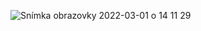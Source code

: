 ![Snímka obrazovky 2022-03-01 o 14 11 29](https://user-images.githubusercontent.com/99497162/156175059-270928af-f892-48c1-8849-3f962c29ce1b.png)

